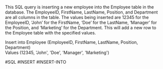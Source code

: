 

This SQL query is inserting a new employee into the Employee table in the database. The EmployeeID, FirstName, LastName, Position, and Department are all columns in the table. The values being inserted are 12345 for the EmployeeID, ‘John’ for the FirstName, ‘Doe’ for the LastName, ‘Manager’ for the Position, and ‘Marketing’ for the Department. This will add a new row to the Employee table with the specified values.

Insert into Employee (EmployeeID, FirstName, LastName, Position, Department)  
Values (12345, 'John', 'Doe', 'Manager', 'Marketing')

#SQL #INSERT #INSERT-INTO